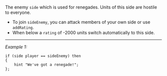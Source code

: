 The enemy `side` which is used for renegades. Units of this side are hostile to everyone.
* To join `sideEnemy`, you can attack members of your own side or use `addRating`.
* When below a `rating` of -2000 units switch automatically to this side.


---
*Example 1:*
```sqf
if (side player == sideEnemy) then
{
	hint "We've got a renegade!";
};
```